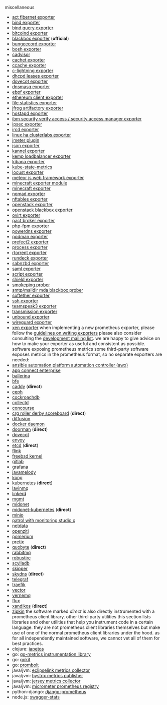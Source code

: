 miscellaneous
   * [act fibernet exporter]()
   * [bind exporter](_exporter)
   * [bind query exporter](_query_exporter)
   * [bitcoind exporter]()
   * [blackbox exporter](_exporter) (**official**)
   * [bungeecord exporter]()
   * [bosh exporter](_exporter)
   * [cadvisor]()
   * [cachet exporter](_exporter)
   * [ccache exporter](_exporter)
   * [c-lightning exporter]()
   * [dhcpd leases exporter](_leases_exporter)
   * [dovecot exporter](_exporter)
   * [dnsmasq exporter](_exporter)
   * [ebpf exporter](_exporter)
   * [ethereum client exporter]()
   * [file statistics exporter](_exporter)
   * [jfrog artifactory exporter](_exporter)
   * [hostapd exporter](_prometheus_exporter)
   * [ibm security verify access / security access manager exporter]()
   * [ipsec exporter]()
   * [ircd exporter](_exporter)
   * [linux ha clusterlabs exporter](_cluster_exporter)
   * [jmeter plugin]()
   * [json exporter](_exporter)
   * [kannel exporter](_exporter)
   * [kemp loadbalancer exporter]()
   * [kibana exporter]()
   * [kube-state-metrics]()
   * [locust exporter](_exporter)
   * [meteor js web framework exporter]()
   * [minecraft exporter module]()
   * [minecraft exporter]()
   * [nomad exporter]()
   * [nftables exporter](_exporter)
   * [openstack exporter]()
   * [openstack blackbox exporter](_client_exporter)
   * [ovirt exporter](_exporter)
   * [pact broker exporter](_exporter)
   * [php-fpm exporter]()
   * [powerdns exporter](_exporter)
   * [podman exporter]()
   * [prefect2 exporter]()
   * [process exporter]()
   * [rtorrent exporter](_exporter)
   * [rundeck exporter](_exporter)
   * [sabnzbd exporter](_exporter)
   * [saml exporter]()
   * [script exporter](_exporter)
   * [shield exporter](_exporter)
   * [smokeping prober](_prober)
   * [smtp/maildir mda blackbox prober]()
   * [softether exporter](_exporter)
   * [ssh exporter](_exporter)
   * [teamspeak3 exporter]()
   * [transmission exporter]()
   * [unbound exporter](_exporter)
   * [wireguard exporter](_wireguard_exporter)
   * [xen exporter](_exporter)
when implementing a new prometheus exporter, please follow the
[guidelines on writing exporters](/docs/instrumenting/writing_exporters)
please also consider consulting the [development mailing
list](
!forum/prometheus-developers).  we are
happy to give advice on how to make your exporter as useful and consistent as
possible.
software exposing prometheus metrics
some third-party software exposes metrics in the prometheus format, so no
separate exporters are needed:
   * [ansible automation platform automation controller (awx)]()
   * [app connect enterprise]()
   * [ballerina]()
   * [bfe]()
   * [caddy]() (**direct**)
   * [ceph]()
   * [cockroachdb](
prometheus-endpoint)
   * [collectd](_prometheus)
   * [concourse]()
   * [crg roller derby scoreboard]() (**direct**)
   * [diffusion](_statistics.html)
   * [docker daemon](
daemon-metrics)
   * [doorman]() (**direct**)
   * [dovecot](_manual/stats/openmetrics/)
   * [envoy](
get--stats?format=prometheus)
   * [etcd]() (**direct**)
   * [flink]()
   * [freebsd kernel](=prometheus_sysctl_exporter&apropos=0&sektion=8&manpath=freebsd+12-current&arch=default&format=html)
   * [gitlab](_metrics.html)
   * [grafana]()
   * [javamelody](
exposing-metrics-to-prometheus)
   * [kong]()
   * [kubernetes]() (**direct**)
   * [lavinmq]()
   * [linkerd]()
   * [mgmt]()
   * [midonet]()
   * [midonet-kubernetes]() (**direct**)
   * [minio]()
   * [patrol with monitoring studio x]()
   * [netdata]()
   * [openziti]()
   * [pomerium](
metrics-address)
   * [pretix]()
   * [quobyte]() (**direct**)
   * [rabbitmq]()
   * [robustirc]()
   * [scylladb]()
   * [skipper]()
   * [skydns]() (**direct**)
   * [telegraf](_client)
   * [traefik]()
   * [vector]()
   * [vernemq]()
   * [flux]()
   * [xandikos]() (**direct**)
   * [zipkin](
metrics)
the software marked *direct* is also directly instrumented with a prometheus client library.
other third-party utilities
this section lists libraries and other utilities that help you instrument code
in a certain language. they are not prometheus client libraries themselves but
make use of one of the normal prometheus client libraries under the hood. as
for all independently maintained software, we cannot vet all of them for best
practices.
   * clojure: [iapetos]()
   * go: [go-metrics instrumentation library]()
   * go: [gokit]()
   * go: [prombolt]()
   * java/jvm: [eclipselink metrics collector]()
   * java/jvm: [hystrix metrics publisher]()
   * java/jvm: [jersey metrics collector]()
   * java/jvm: [micrometer prometheus registry]()
   * python-django: [django-prometheus]()
   * node.js: [swagger-stats]()